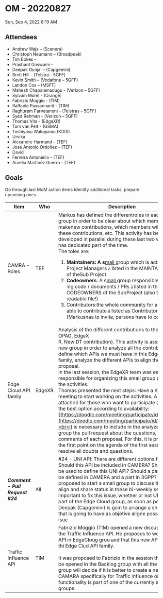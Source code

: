 # OM - 20220827

Sun, Sep 4, 2022 8:19 AM
<br>
## **Attendees**

* Andrew Wajs – (Scenera)
* Christoph Neumann – (Broadpeak)
* Tim Epkes -
* Prashant Goswami –
* Deepak Gunjal – (Capgemini)
* Brett Hill – (Telstra - 5GFF)
* Kevin Smith – (Vodafone – 5GFF)
* Landon Cox – (MSFT)
* Mahesh Chapalamadugu - (Verizon – 5GFF)
* Sylvain Morel - (Orange)
* Fabrizio Moggio - (TIM)
* Raffaele Passannanti - (TIM)
* Raghuram Parvataneni - (Telstras – 5GFF)
* Syed Rehman - (Verizon – 5GFF)
* Thomas Vits - (EdgeXR)
* Tom van Pelt - (GSMA)
* Toshiyasu Wakayama (KDDI)
* Urvika
* Alexandre Harmand - (TEF)
* José Antonio Ordoñez - (TEF)
* David
* Ferreira Antoniello - (TEF)
* Aurelia Martínez Guerra - (TEF)

## Goals

<span class="colour" style="color:rgb(36, 41, 47)">Go through last MoM action items Identify additional tasks, prepare upcoming ones</span>

| Item | Who | Description |
| ---- | --- | ----------- |
| CAMRA - Roles | TEF | Markus has defined the differentroles in each CAMARA group in order to be clear about which members will makenew contributions, which members will validate these contributions, etc. This activity has been developed in parallel during these last two weeks and has dedicated part of the time.<br>The toles are:<br><ol><li><span lang="EN-US" style="mso-fareast-font-family:&quot;Times New Roman&quot;;mso-ansi-language:EN-US">**Maintainers: A s**<u>mall&nbsp;</u>group which is acting as Sub Project Managers&nbsp;</span><span class="font" style="font-family:Wingdings">à</span><span lang="EN-US" style="mso-fareast-font-family:&quot;Times New Roman&quot;;mso-ansi-language:EN-US">&nbsp;listed in the MAINTAINERS.MD of theSub Project</span></li><li><span lang="EN-US" style="mso-fareast-font-family:&quot;Times New Roman&quot;;mso-ansi-language:EN-US">**Codeowners**: A s<u>mall&nbsp;</u>group responsible for merging code / documents / PRs&nbsp;</span><span class="font" style="font-family:Wingdings">à</span><span lang="EN-US" style="mso-fareast-font-family:&quot;Times New Roman&quot;;mso-ansi-language:EN-US">&nbsp;listed in the CODEOWNERS of the SubProject (also technical readable file!)</span></li><li><span lang="EN-US" style="mso-fareast-font-family:&quot;Times New Roman&quot;;mso-ansi-language:EN-US">Contributors:the whole community for a Sub Project able to contribute&nbsp;</span><span class="font" style="font-family:Wingdings">à</span><span lang="EN-US" style="mso-fareast-font-family:&quot;Times New Roman&quot;;mso-ansi-language:EN-US">&nbsp;listed as Contributors in GitHub (Markushas to invite, persons have to confirm)</span></li></ol> |
| Edge Cloud API family | EdgeXR | Analysis of the different contributions to the API (5GFF, OPAG, EdgeX<br>R, New DT contribution). This activity is assigned to a new group in order to analyze all the contributions, define which APIs we must have in this Edge Cloud family, analyze the different APIs to align them with the proposal.<br>In the last session, the EdgeXR team was established as responsible for organizing this small group and starting the activities.<br>Thomas presented the next steps: Have a Kick-off meeting to start working on the activities. A link is attached for those who want to participate and indicate the best option according to availability: ([https://doodle.com/meeting/participate/id/dBLrAQna](https://doodle.com/meeting/participate/id/dBLrAQna)).<br>It is necessary to include in the analyzes of this group the pull request about the questions, doubts and comments of each proposal. For this, it is proposed as the first point on the agenda of the first session to resolve all doubts and questions. |
| ***Comment - Pull Request  #24*** | All | #24 - UNI API: There are different options for this API: Should this API be included in CAMERA? Should 3GPP be used to define this UNI API? Should a part of the API be defined in CAMERA and a part in 3GPP? It is proposed to start a small group to discuss this topic, align and share status in these bi-weekly sessions. It is important to fix this issue, whether or not UNI API is part of the Edge Cloud group, as soon as possible.<br>Deepak (Capgemini) is goin to arrange a short group that is going to have as objetive aligne possiions in this isue |
| Traffic Influence API | TIM | Fabrizio Moggio (TIM) opened a new discussion about the Traffic Influence API. He proposes to work on this API in EdgeCloug grou and that this new API be part og thi Edge Clud API family.<br><br>It was proposed to Fabrizio in the session that a point be opened in the Backlog group with all the details. This group will decide if it is better to create a new group in CAMARA specifically for Traffic Influence or if this functionality is part of one of the currently available groups. |